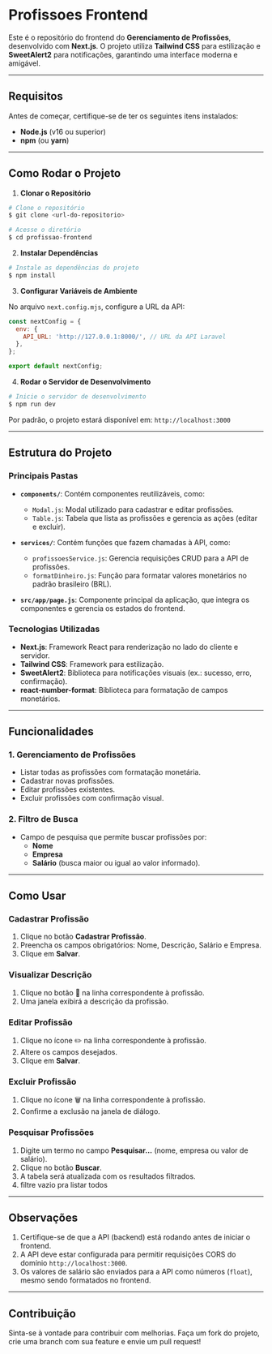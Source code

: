 # Profissoes Frontend

Este é o repositório do frontend do **Gerenciamento de Profissões**, desenvolvido com **Next.js**. O projeto utiliza **Tailwind CSS** para estilização e **SweetAlert2** para notificações, garantindo uma interface moderna e amigável.

---

## **Requisitos**
Antes de começar, certifique-se de ter os seguintes itens instalados:

- **Node.js** (v16 ou superior)
- **npm** (ou **yarn**)

---

## **Como Rodar o Projeto**

1. **Clonar o Repositório**

```bash
# Clone o repositório
$ git clone <url-do-repositorio>

# Acesse o diretório
$ cd profissao-frontend
```

2. **Instalar Dependências**

```bash
# Instale as dependências do projeto
$ npm install
```

3. **Configurar Variáveis de Ambiente**

No arquivo `next.config.mjs`, configure a URL da API:

```javascript
const nextConfig = {
  env: {
    API_URL: 'http://127.0.0.1:8000/', // URL da API Laravel
  },
};

export default nextConfig;
```

4. **Rodar o Servidor de Desenvolvimento**

```bash
# Inicie o servidor de desenvolvimento
$ npm run dev
```

Por padrão, o projeto estará disponível em: `http://localhost:3000`

---

## **Estrutura do Projeto**

### **Principais Pastas**

- **`components/`**: Contém componentes reutilizáveis, como:
  - `Modal.js`: Modal utilizado para cadastrar e editar profissões.
  - `Table.js`: Tabela que lista as profissões e gerencia as ações (editar e excluir).

- **`services/`**: Contém funções que fazem chamadas à API, como:
  - `profissoesService.js`: Gerencia requisições CRUD para a API de profissões.
  - `formatDinheiro.js`: Função para formatar valores monetários no padrão brasileiro (BRL).

- **`src/app/page.js`**: Componente principal da aplicação, que integra os componentes e gerencia os estados do frontend.

### **Tecnologias Utilizadas**

- **Next.js**: Framework React para renderização no lado do cliente e servidor.
- **Tailwind CSS**: Framework para estilização.
- **SweetAlert2**: Biblioteca para notificações visuais (ex.: sucesso, erro, confirmação).
- **react-number-format**: Biblioteca para formatação de campos monetários.

---

## **Funcionalidades**

### 1. **Gerenciamento de Profissões**
- Listar todas as profissões com formatação monetária.
- Cadastrar novas profissões.
- Editar profissões existentes.
- Excluir profissões com confirmação visual.

### 2. **Filtro de Busca**
- Campo de pesquisa que permite buscar profissões por:
  - **Nome**
  - **Empresa**
  - **Salário** (busca maior ou igual ao valor informado).

---

## **Como Usar**

### Cadastrar Profissão
1. Clique no botão **Cadastrar Profissão**.
2. Preencha os campos obrigatórios: Nome, Descrição, Salário e Empresa.
3. Clique em **Salvar**.

### Visualizar Descrição
1. Clique no botão 📘 na linha correspondente à profissão.
2. Uma janela exibirá a descrição da profissão.

### Editar Profissão
1. Clique no ícone ✏️ na linha correspondente à profissão.
2. Altere os campos desejados.
3. Clique em **Salvar**.

### Excluir Profissão
1. Clique no ícone 🗑️ na linha correspondente à profissão.
2. Confirme a exclusão na janela de diálogo.

### Pesquisar Profissões
1. Digite um termo no campo **Pesquisar...** (nome, empresa ou valor de salário).
2. Clique no botão **Buscar**.
3. A tabela será atualizada com os resultados filtrados.
4. filtre vazio pra listar todos

---

## **Observações**

1. Certifique-se de que a API (backend) está rodando antes de iniciar o frontend.
2. A API deve estar configurada para permitir requisições CORS do domínio `http://localhost:3000`.
3. Os valores de salário são enviados para a API como números (`float`), mesmo sendo formatados no frontend.

---

## **Contribuição**

Sinta-se à vontade para contribuir com melhorias. Faça um fork do projeto, crie uma branch com sua feature e envie um pull request!
